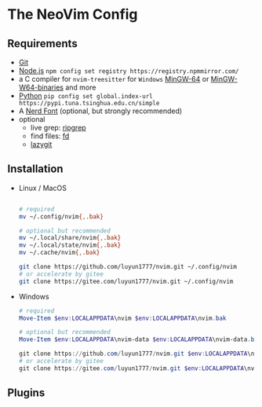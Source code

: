 # The NeoVim Config

## Requirements

- [Git](https://git-scm.com/)
- [Node.js](https://nodejs.org) `npm config set registry https://registry.npmmirror.com/`
- a C compiler for `nvim-treesitter` for `Windows` [MinGW-64](https://www.mingw-w64.org/) or [MinGW-W64-binaries](https://github.com/niXman/mingw-builds-binaries) and more
- [Python](https://www.python.org) `pip config set global.index-url https://pypi.tuna.tsinghua.edu.cn/simple`
- A [Nerd Font](https://www.nerdfonts.com/) (optional, but strongly recommended)
- optional
  - live grep: [ripgrep](https://github.com/BurntSushi/ripgrep)
  - find files: [fd](https://github.com/sharkdp/fd)
  - [lazygit](https://github.com/jesseduffield/lazygit)

## Installation

- Linux / MacOS

  ```bash

  # required
  mv ~/.config/nvim{,.bak}

  # optional but recommended
  mv ~/.local/share/nvim{,.bak}
  mv ~/.local/state/nvim{,.bak}
  mv ~/.cache/nvim{,.bak}

  git clone https://github.com/luyun1777/nvim.git ~/.config/nvim
  # or accelerate by gitee
  git clone https://gitee.com/luyun1777/nvim.git ~/.config/nvim
  ```

- Windows

  ```powershell
  # required
  Move-Item $env:LOCALAPPDATA\nvim $env:LOCALAPPDATA\nvim.bak

  # optional but recommended
  Move-Item $env:LOCALAPPDATA\nvim-data $env:LOCALAPPDATA\nvim-data.bak

  git clone https://github.com/luyun1777/nvim.git $env:LOCALAPPDATA\nvim
  # or accelerate by gitee
  git clone https://gitee.com/luyun1777/nvim.git $env:LOCALAPPDATA\nvim
  ```

## Plugins

<!-- TODO: Plugins descrption -->
